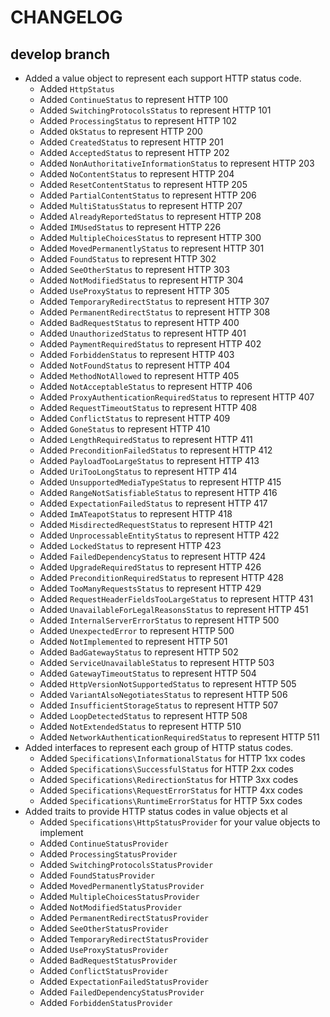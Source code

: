 # CHANGELOG

## develop branch

* Added a value object to represent each support HTTP status code.
  * Added `HttpStatus`
  * Added `ContinueStatus` to represent HTTP 100
  * Added `SwitchingProtocolsStatus` to represent HTTP 101
  * Added `ProcessingStatus` to represent HTTP 102
  * Added `OkStatus` to represent HTTP 200
  * Added `CreatedStatus` to represent HTTP 201
  * Added `AcceptedStatus` to represent HTTP 202
  * Added `NonAuthoritativeInformationStatus` to represent HTTP 203
  * Added `NoContentStatus` to represent HTTP 204
  * Added `ResetContentStatus` to represent HTTP 205
  * Added `PartialContentStatus` to represent HTTP 206
  * Added `MultiStatusStatus` to represent HTTP 207
  * Added `AlreadyReportedStatus` to represent HTTP 208
  * Added `IMUsedStatus` to represent HTTP 226
  * Added `MultipleChoicesStatus` to represent HTTP 300
  * Added `MovedPermanentlyStatus` to represent HTTP 301
  * Added `FoundStatus` to represent HTTP 302
  * Added `SeeOtherStatus` to represent HTTP 303
  * Added `NotModifiedStatus` to represent HTTP 304
  * Added `UseProxyStatus` to represent HTTP 305
  * Added `TemporaryRedirectStatus` to represent HTTP 307
  * Added `PermanentRedirectStatus` to represent HTTP 308
  * Added `BadRequestStatus` to represent HTTP 400
  * Added `UnauthorizedStatus` to represent HTTP 401
  * Added `PaymentRequiredStatus` to represent HTTP 402
  * Added `ForbiddenStatus` to represent HTTP 403
  * Added `NotFoundStatus` to represent HTTP 404
  * Added `MethodNotAllowed` to represent HTTP 405
  * Added `NotAcceptableStatus` to represent HTTP 406
  * Added `ProxyAuthenticationRequiredStatus` to represent HTTP 407
  * Added `RequestTimeoutStatus` to represent HTTP 408
  * Added `ConflictStatus` to represent HTTP 409
  * Added `GoneStatus` to represent HTTP 410
  * Added `LengthRequiredStatus` to represent HTTP 411
  * Added `PreconditionFailedStatus` to represent HTTP 412
  * Added `PayloadTooLargeStatus` to represent HTTP 413
  * Added `UriTooLongStatus` to represent HTTP 414
  * Added `UnsupportedMediaTypeStatus` to represent HTTP 415
  * Added `RangeNotSatisfiableStatus` to represent HTTP 416
  * Added `ExpectationFailedStatus` to represent HTTP 417
  * Added `ImATeapotStatus` to represent HTTP 418
  * Added `MisdirectedRequestStatus` to represent HTTP 421
  * Added `UnprocessableEntityStatus` to represent HTTP 422
  * Added `LockedStatus` to represent HTTP 423
  * Added `FailedDependencyStatus` to represent HTTP 424
  * Added `UpgradeRequiredStatus` to represent HTTP 426
  * Added `PreconditionRequiredStatus` to represent HTTP 428
  * Added `TooManyRequestsStatus` to represent HTTP 429
  * Added `RequestHeaderFieldsTooLargeStatus` to represent HTTP 431
  * Added `UnavailableForLegalReasonsStatus` to represent HTTP 451
  * Added `InternalServerErrorStatus` to represent HTTP 500
  * Added `UnexpectedError` to represent HTTP 500
  * Added `NotImplemented` to represent HTTP 501
  * Added `BadGatewayStatus` to represent HTTP 502
  * Added `ServiceUnavailableStatus` to represent HTTP 503
  * Added `GatewayTimeoutStatus` to represent HTTP 504
  * Added `HttpVersionNotSupportedStatus` to represent HTTP 505
  * Added `VariantAlsoNegotiatesStatus` to represent HTTP 506
  * Added `InsufficientStorageStatus` to represent HTTP 507
  * Added `LoopDetectedStatus` to represent HTTP 508
  * Added `NotExtendedStatus` to represent HTTP 510
  * Added `NetworkAuthenticationRequiredStatus` to represent HTTP 511
* Added interfaces to represent each group of HTTP status codes.
  * Added `Specifications\InformationalStatus` for HTTP 1xx codes
  * Added `Specifications\SuccessfulStatus` for HTTP 2xx codes
  * Added `Specifications\RedirectionStatus` for HTTP 3xx codes
  * Added `Specifications\RequestErrorStatus` for HTTP 4xx codes
  * Added `Specifications\RuntimeErrorStatus` for HTTP 5xx codes
* Added traits to provide HTTP status codes in value objects et al
  * Added `Specifications\HttpStatusProvider` for your value objects to implement
  * Added `ContinueStatusProvider`
  * Added `ProcessingStatusProvider`
  * Added `SwitchingProtocolsStatusProvider`
  * Added `FoundStatusProvider`
  * Added `MovedPermanentlyStatusProvider`
  * Added `MultipleChoicesStatusProvider`
  * Added `NotModifiedStatusProvider`
  * Added `PermanentRedirectStatusProvider`
  * Added `SeeOtherStatusProvider`
  * Added `TemporaryRedirectStatusProvider`
  * Added `UseProxyStatusProvider`
  * Added `BadRequestStatusProvider`
  * Added `ConflictStatusProvider`
  * Added `ExpectationFailedStatusProvider`
  * Added `FailedDependencyStatusProvider`
  * Added `ForbiddenStatusProvider`
